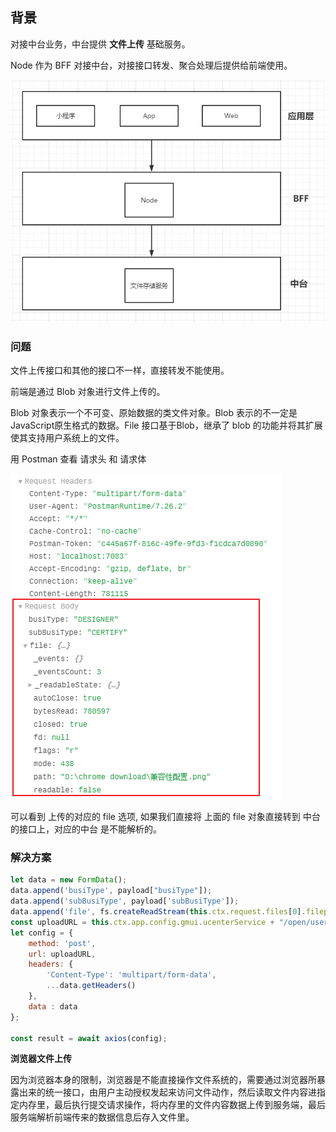 ## 背景

对接中台业务，中台提供 **文件上传** 基础服务。

Node 作为 BFF 对接中台，对接接口转发、聚合处理后提供给前端使用。

![image-20200805090525831](../.vuepress/public/image-20200805090525831.png)

### 问题

文件上传接口和其他的接口不一样，直接转发不能使用。

前端是通过 Blob 对象进行文件上传的。

Blob 对象表示一个不可变、原始数据的类文件对象。Blob 表示的不一定是JavaScript原生格式的数据。File 接口基于Blob，继承了 blob 的功能并将其扩展使其支持用户系统上的文件。

用 Postman 查看 请求头 和 请求体

![image-20200805092730509](../.vuepress/public/image-20200805092730509.png)

可以看到 上传的对应的 file 选项, 如果我们直接将 上面的 file 对象直接转到 中台的接口上，对应的中台 是不能解析的。



### 解决方案

```js
let data = new FormData();
data.append('busiType', payload["busiType"]);
data.append('subBusiType', payload['subBusiType']);
data.append('file', fs.createReadStream(this.ctx.request.files[0].filepath));
const uploadURL = this.ctx.app.config.gmui.ucenterService + "/open/user/common/uploadImg";
let config = {
    method: 'post',
    url: uploadURL,
    headers: {
        'Content-Type': 'multipart/form-data',
        ...data.getHeaders()
    },
    data : data
};

const result = await axios(config);
```



**浏览器文件上传**

因为浏览器本身的限制，浏览器是不能直接操作文件系统的，需要通过浏览器所暴露出来的统一接口，由用户主动授权发起来访问文件动作，然后读取文件内容进指定内存里，最后执行提交请求操作，将内存里的文件内容数据上传到服务端，最后服务端解析前端传来的数据信息后存入文件里。